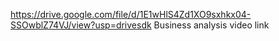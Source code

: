 https://drive.google.com/file/d/1E1wHlS4Zd1XO9sxhkx04-SSOwblZ74VJ/view?usp=drivesdk
Business analysis video link
